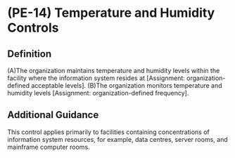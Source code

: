 
# (PE-14) Temperature and Humidity Controls

## Definition

(A)The organization maintains temperature and humidity levels within the facility where the information system resides at [Assignment: organization-defined acceptable levels].
(B)The organization monitors temperature and humidity levels [Assignment: organization-defined frequency].

## Additional Guidance

This control applies primarily to facilities containing concentrations of information system resources, for example, data centres, server rooms, and mainframe computer rooms.
